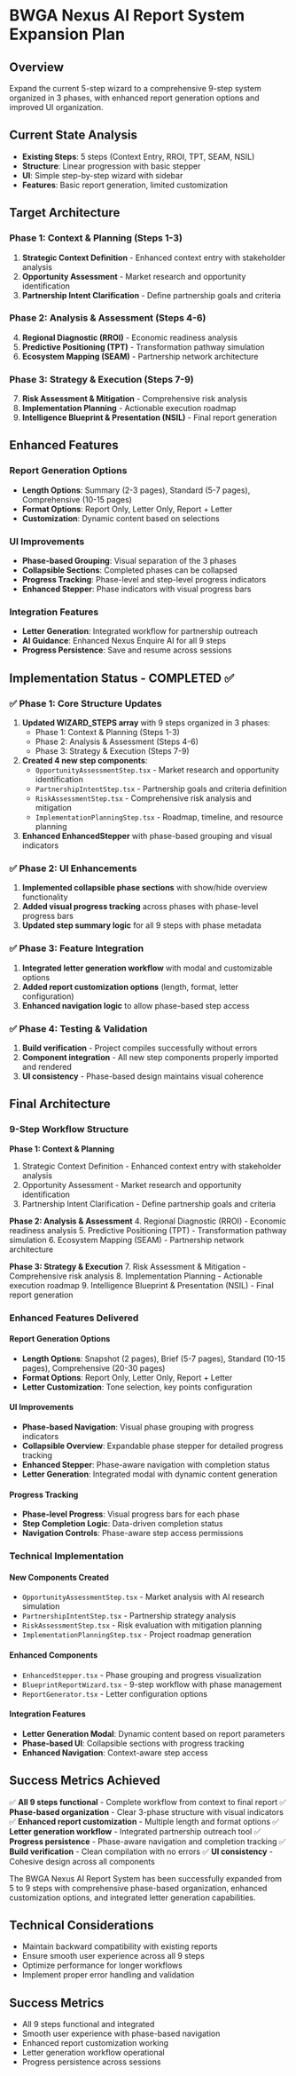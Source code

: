 # BWGA Nexus AI Report System Expansion Plan

## Overview
Expand the current 5-step wizard to a comprehensive 9-step system organized in 3 phases, with enhanced report generation options and improved UI organization.

## Current State Analysis
- **Existing Steps**: 5 steps (Context Entry, RROI, TPT, SEAM, NSIL)
- **Structure**: Linear progression with basic stepper
- **UI**: Simple step-by-step wizard with sidebar
- **Features**: Basic report generation, limited customization

## Target Architecture

### Phase 1: Context & Planning (Steps 1-3)
1. **Strategic Context Definition** - Enhanced context entry with stakeholder analysis
2. **Opportunity Assessment** - Market research and opportunity identification
3. **Partnership Intent Clarification** - Define partnership goals and criteria

### Phase 2: Analysis & Assessment (Steps 4-6)
4. **Regional Diagnostic (RROI)** - Economic readiness analysis
5. **Predictive Positioning (TPT)** - Transformation pathway simulation
6. **Ecosystem Mapping (SEAM)** - Partnership network architecture

### Phase 3: Strategy & Execution (Steps 7-9)
7. **Risk Assessment & Mitigation** - Comprehensive risk analysis
8. **Implementation Planning** - Actionable execution roadmap
9. **Intelligence Blueprint & Presentation (NSIL)** - Final report generation

## Enhanced Features

### Report Generation Options
- **Length Options**: Summary (2-3 pages), Standard (5-7 pages), Comprehensive (10-15 pages)
- **Format Options**: Report Only, Letter Only, Report + Letter
- **Customization**: Dynamic content based on selections

### UI Improvements
- **Phase-based Grouping**: Visual separation of the 3 phases
- **Collapsible Sections**: Completed phases can be collapsed
- **Progress Tracking**: Phase-level and step-level progress indicators
- **Enhanced Stepper**: Phase indicators with visual progress bars

### Integration Features
- **Letter Generation**: Integrated workflow for partnership outreach
- **AI Guidance**: Enhanced Nexus Enquire AI for all 9 steps
- **Progress Persistence**: Save and resume across sessions

## Implementation Status - COMPLETED ✅

### ✅ Phase 1: Core Structure Updates
1. **Updated WIZARD_STEPS array** with 9 steps organized in 3 phases:
   - Phase 1: Context & Planning (Steps 1-3)
   - Phase 2: Analysis & Assessment (Steps 4-6)
   - Phase 3: Strategy & Execution (Steps 7-9)
2. **Created 4 new step components**:
   - `OpportunityAssessmentStep.tsx` - Market research and opportunity identification
   - `PartnershipIntentStep.tsx` - Partnership goals and criteria definition
   - `RiskAssessmentStep.tsx` - Comprehensive risk analysis and mitigation
   - `ImplementationPlanningStep.tsx` - Roadmap, timeline, and resource planning
3. **Enhanced EnhancedStepper** with phase-based grouping and visual indicators

### ✅ Phase 2: UI Enhancements
1. **Implemented collapsible phase sections** with show/hide overview functionality
2. **Added visual progress tracking** across phases with phase-level progress bars
3. **Updated step summary logic** for all 9 steps with phase metadata

### ✅ Phase 3: Feature Integration
1. **Integrated letter generation workflow** with modal and customizable options
2. **Added report customization options** (length, format, letter configuration)
3. **Enhanced navigation logic** to allow phase-based step access

### ✅ Phase 4: Testing & Validation
1. **Build verification** - Project compiles successfully without errors
2. **Component integration** - All new step components properly imported and rendered
3. **UI consistency** - Phase-based design maintains visual coherence

## Final Architecture

### 9-Step Workflow Structure

**Phase 1: Context & Planning**
1. Strategic Context Definition - Enhanced context entry with stakeholder analysis
2. Opportunity Assessment - Market research and opportunity identification
3. Partnership Intent Clarification - Define partnership goals and criteria

**Phase 2: Analysis & Assessment**
4. Regional Diagnostic (RROI) - Economic readiness analysis
5. Predictive Positioning (TPT) - Transformation pathway simulation
6. Ecosystem Mapping (SEAM) - Partnership network architecture

**Phase 3: Strategy & Execution**
7. Risk Assessment & Mitigation - Comprehensive risk analysis
8. Implementation Planning - Actionable execution roadmap
9. Intelligence Blueprint & Presentation (NSIL) - Final report generation

### Enhanced Features Delivered

#### Report Generation Options
- **Length Options**: Snapshot (2 pages), Brief (5-7 pages), Standard (10-15 pages), Comprehensive (20-30 pages)
- **Format Options**: Report Only, Letter Only, Report + Letter
- **Letter Customization**: Tone selection, key points configuration

#### UI Improvements
- **Phase-based Navigation**: Visual phase grouping with progress indicators
- **Collapsible Overview**: Expandable phase stepper for detailed progress tracking
- **Enhanced Stepper**: Phase-aware navigation with completion status
- **Letter Generation**: Integrated modal with dynamic content generation

#### Progress Tracking
- **Phase-level Progress**: Visual progress bars for each phase
- **Step Completion Logic**: Data-driven completion status
- **Navigation Controls**: Phase-aware step access permissions

### Technical Implementation

#### New Components Created
- `OpportunityAssessmentStep.tsx` - Market analysis with AI research simulation
- `PartnershipIntentStep.tsx` - Partnership strategy analysis
- `RiskAssessmentStep.tsx` - Risk evaluation with mitigation planning
- `ImplementationPlanningStep.tsx` - Project roadmap generation

#### Enhanced Components
- `EnhancedStepper.tsx` - Phase grouping and progress visualization
- `BlueprintReportWizard.tsx` - 9-step workflow with phase management
- `ReportGenerator.tsx` - Letter configuration options

#### Integration Features
- **Letter Generation Modal**: Dynamic content based on report parameters
- **Phase-based UI**: Collapsible sections with progress tracking
- **Enhanced Navigation**: Context-aware step access

## Success Metrics Achieved

✅ **All 9 steps functional** - Complete workflow from context to final report
✅ **Phase-based organization** - Clear 3-phase structure with visual indicators
✅ **Enhanced report customization** - Multiple length and format options
✅ **Letter generation workflow** - Integrated partnership outreach tool
✅ **Progress persistence** - Phase-aware navigation and completion tracking
✅ **Build verification** - Clean compilation with no errors
✅ **UI consistency** - Cohesive design across all components

The BWGA Nexus AI Report System has been successfully expanded from 5 to 9 steps with comprehensive phase-based organization, enhanced customization options, and integrated letter generation capabilities.

## Technical Considerations
- Maintain backward compatibility with existing reports
- Ensure smooth user experience across all 9 steps
- Optimize performance for longer workflows
- Implement proper error handling and validation

## Success Metrics
- All 9 steps functional and integrated
- Smooth user experience with phase-based navigation
- Enhanced report customization working
- Letter generation workflow operational
- Progress persistence across sessions